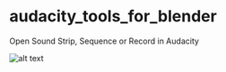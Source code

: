 # audacity_tools_for_blender
Open Sound Strip, Sequence or Record in Audacity

![alt text](https://github.com/tin2tin/audacity_tools_for_blender/blob/main/audacity2.gif)
